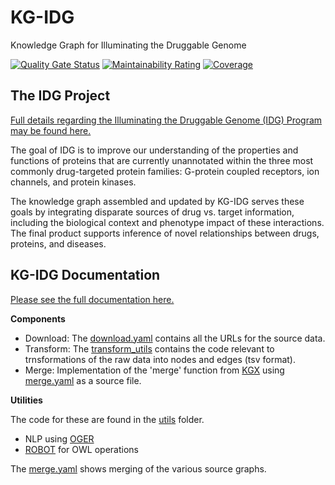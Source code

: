 KG-IDG
================================================
Knowledge Graph for Illuminating the Druggable Genome

[![Quality Gate Status](https://sonarcloud.io/api/project_badges/measure?project=Knowledge-Graph-Hub_kg-idg&metric=alert_status)](https://sonarcloud.io/dashboard?id=Knowledge-Graph-Hub_kg-idg)
[![Maintainability Rating](https://sonarcloud.io/api/project_badges/measure?project=Knowledge-Graph-Hub_kg-idg&metric=sqale_rating)](https://sonarcloud.io/dashboard?id=Knowledge-Graph-Hub_kg-idg)
[![Coverage](https://sonarcloud.io/api/project_badges/measure?project=Knowledge-Graph-Hub_kg-idg&metric=coverage)](https://sonarcloud.io/dashboard?id=Knowledge-Graph-Hub_kg-idg)

The IDG Project
------------------------------------------------

[Full details regarding the Illuminating the Druggable Genome (IDG) Program may be found here.](https://druggablegenome.net/)

The goal of IDG is to improve our understanding of the properties and functions of proteins that are currently unannotated within the three most commonly drug-targeted protein families: G-protein coupled receptors, ion channels, and protein kinases.

The knowledge graph assembled and updated by KG-IDG serves these goals by integrating disparate sources of drug vs. target information, including the biological context and phenotype impact of these interactions. The final product supports inference of novel relationships between drugs, proteins, and diseases.

KG-IDG Documentation
------------------------------------------------

[Please see the full documentation here.](https://knowledge-graph-hub.github.io/kg-idg/)

**Components**

- Download: The [download.yaml](download.yaml) contains all the URLs for the source data.
- Transform: The [transform_utils](project_name/transform_utils) contains the code relevant to trnsformations of the raw data into nodes and edges (tsv format).
- Merge: Implementation of the 'merge' function from [KGX](https://github.com/biolink/kgx) using [merge.yaml](merge.yaml) as a source file.

**Utilities**

The code for these are found in the [utils](project_name/utils) folder.

- NLP using [OGER](https://github.com/OntoGene/OGER)
- [ROBOT](https://github.com/ontodev/robot) for OWL operations

The [merge.yaml](merge.yaml) shows merging of the various source graphs.

